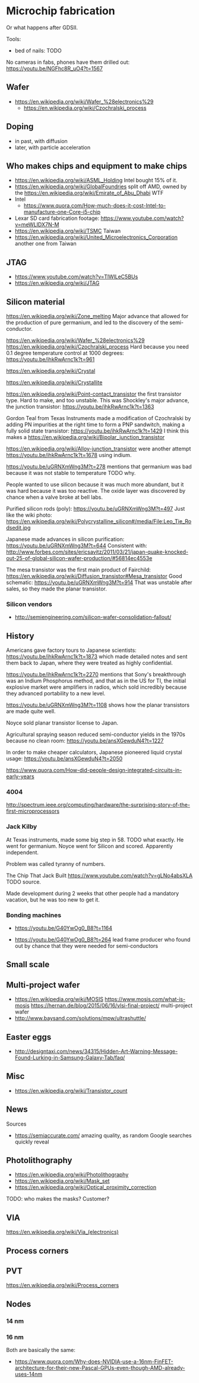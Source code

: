 # Microchip fabrication

Or what happens after GDSII.

Tools:

- bed of nails: TODO

No cameras in fabs, phones have them drilled out: <https://youtu.be/NGFhc8R_uO4?t=1567>

## Wafer

- <https://en.wikipedia.org/wiki/Wafer_%28electronics%29>
    - <https://en.wikipedia.org/wiki/Czochralski_process>

## Doping

- in past, with diffusion
- later, with particle acceleration

## Who makes chips and equipment to make chips

- https://en.wikipedia.org/wiki/ASML_Holding Intel bought 15% of it.
- https://en.wikipedia.org/wiki/GlobalFoundries split off AMD, owned by the https://en.wikipedia.org/wiki/Emirate_of_Abu_Dhabi WTF
- Intel
    - https://www.quora.com/How-much-does-it-cost-Intel-to-manufacture-one-Core-i5-chip
- Lexar SD card fabrication footage: <https://www.youtube.com/watch?v=meWLIDX7N-M>
- https://en.wikipedia.org/wiki/TSMC Taiwan
- https://en.wikipedia.org/wiki/United_Microelectronics_Corporation another one from Taiwan

## JTAG

- <https://www.youtube.com/watch?v=TlWlLeC5BUs>
- <https://en.wikipedia.org/wiki/JTAG>

## Silicon material

<https://en.wikipedia.org/wiki/Zone_melting> Major advance that allowed for the production of pure germanium, and led to the discovery of the semi-conductor.

<https://en.wikipedia.org/wiki/Wafer_%28electronics%29> <https://en.wikipedia.org/wiki/Czochralski_process> Hard because you need 0.1 degree temperature control at 1000 degrees: <https://youtu.be/ihkRwArnc1k?t=961>

<https://en.wikipedia.org/wiki/Crystal>

<https://en.wikipedia.org/wiki/Crystallite>

<https://en.wikipedia.org/wiki/Point-contact_transistor> the first transistor type. Hard to make, and too unstable. This was Shockley's major advance, the junction transistor: <https://youtu.be/ihkRwArnc1k?t=1363>

Gordon Teal from Texas Instruments made a modification of Czochralski by adding PN impurities at the right time to form a PNP sandwitch, making a fully solid state transistor: <https://youtu.be/ihkRwArnc1k?t=1429> I think this makes a <https://en.wikipedia.org/wiki/Bipolar_junction_transistor>

<https://en.wikipedia.org/wiki/Alloy-junction_transistor> were another attempt <https://youtu.be/ihkRwArnc1k?t=1678> using indium.

<https://youtu.be/uGRNXmWng3M?t=278> mentions that germanium was bad because it was not stable to temperature TODO why.

People wanted to use silicon because it was much more abundant, but it was hard because it was too reactive. The oxide layer was discovered by chance when a valve broke at bell labs.

Purified silicon rods (poly): <https://youtu.be/uGRNXmWng3M?t=497> Just like the wiki photo: <https://en.wikipedia.org/wiki/Polycrystalline_silicon#/media/File:Leo_Tie_Rodsedit.jpg>

Japanese made advances in silicon purification: <https://youtu.be/uGRNXmWng3M?t=644> Consistent with: <http://www.forbes.com/sites/ericsavitz/2011/03/21/japan-quake-knocked-out-25-of-global-silicon-wafer-production/#56814ec4553e>

The mesa transistor was the first main product of Fairchild: <https://en.wikipedia.org/wiki/Diffusion_transistor#Mesa_transistor> Good schematic: <https://youtu.be/uGRNXmWng3M?t=914> That was unstable after sales, so they made the planar transistor.

### Silicon vendors

- <http://semiengineering.com/silicon-wafer-consolidation-fallout/>

## History

Americans gave factory tours to Japanese scientists: <https://youtu.be/ihkRwArnc1k?t=1873> which made detailed notes and sent them back to Japan, where they were treated as highly confidential.

<https://youtu.be/ihkRwArnc1k?t=2270> mentions that Sony's breakthrough was an Indium Phosphorus method, and that as in the US for TI, the initial explosive market were amplifiers in radios, which sold incredibly because they advanced portability to a new level.

<https://youtu.be/uGRNXmWng3M?t=1108> shows how the planar transistors are made quite well.

Noyce sold planar transistor license to Japan.

Agricultural spraying season reduced semi-conductor yields in the 1970s because no clean room: <https://youtu.be/ansXGewduN4?t=1227>

In order to make cheaper calculators, Japanese pioneered liquid crystal usage: <https://youtu.be/ansXGewduN4?t=2050>

<https://www.quora.com/How-did-people-design-integrated-circuits-in-early-years>

### 4004

<http://spectrum.ieee.org/computing/hardware/the-surprising-story-of-the-first-microprocessors>

### Jack Kilby

At Texas instruments, made some big step in 58. TODO what exactly. He went for germanium. Noyce went for Silicon and scored. Apparently independent.

Problem was called tyranny of numbers.

The Chip That Jack Built <https://www.youtube.com/watch?v=gLNo4absXLA> TODO source.

Made development during 2 weeks that other people had a mandatory vacation, but he was too new to get it.

### Bonding machines

- <https://youtu.be/G40YwOg0_B8?t=1164>

- <https://youtu.be/G40YwOg0_B8?t=264> lead frame producer who found out by chance that they were needed for semi-conductors

## Small scale

## Multi-project wafer

- <https://en.wikipedia.org/wiki/MOSIS> <https://www.mosis.com/what-is-mosis> <https://hernan.de/blog/2015/06/16/vlsi-final-project/> multi-project wafer
- <http://www.baysand.com/solutions/mpw/ultrashuttle/>

## Easter eggs

- <http://designtaxi.com/news/34315/Hidden-Art-Warning-Message-Found-Lurking-in-Samsung-Galaxy-Tab/faq/>

## Misc

- <https://en.wikipedia.org/wiki/Transistor_count>

## News

Sources

- <https://semiaccurate.com/> amazing quality, as random Google searches quickly reveal

## Photolithography

- <https://en.wikipedia.org/wiki/Photolithography>
- <https://en.wikipedia.org/wiki/Mask_set>
- <https://en.wikipedia.org/wiki/Optical_proximity_correction>

TODO: who makes the masks? Customer?

## VIA

<https://en.wikipedia.org/wiki/Via_(electronics)>

## Process corners

## PVT

<https://en.wikipedia.org/wiki/Process_corners>

## Nodes

### 14 nm

### 16 nm

Both are basically the same:

- <https://www.quora.com/Why-does-NVIDIA-use-a-16nm-FinFET-architecture-for-their-new-Pascal-GPUs-even-though-AMD-already-uses-14nm>
